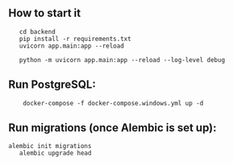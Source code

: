 ## How to start it
```
   cd backend
   pip install -r requirements.txt
   uvicorn app.main:app --reload

   python -m uvicorn app.main:app --reload --log-level debug

```

## Run PostgreSQL:
```
    docker-compose -f docker-compose.windows.yml up -d
```

## Run migrations (once Alembic is set up):
```
alembic init migrations
   alembic upgrade head
```
